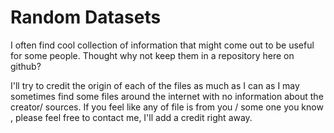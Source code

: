 # Random Datasets

I often find cool collection of information that might come out to be useful for some people. Thought why not keep them in a repository here on github? 

I'll try to credit the origin of each of the files as much as I can as I may sometimes find some files around the internet with no information about the creator/ sources. 
If you feel like any of file is from you / some one you know , please feel free to contact me, I'll add a credit right away. 
